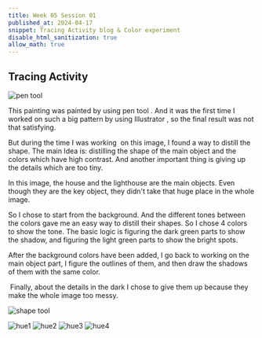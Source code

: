 ```yaml
---
title: Week 05 Session 01
published_at: 2024-04-17
snippet: Tracing Activity blog & Color experiment
disable_html_sanitization: true
allow_math: true
---
```


## Tracing Activity

![pen tool](/w04s02/edhopper_lighthousehill%20[Recovered].png)

This painting was painted by using pen tool . And it was the first time I worked on such a big pattern by using Illustrator , so the final result was not that satisfying. 

But during the time I was working  on this image, I found a way to distill the shape. The main Idea is: distilling the shape of the main object and the colors which have high contrast. And another important thing is giving up the details which are too tiny.

In this image, the house and the lighthouse are the main objects. Even though they are the key object, they didn't take that huge place in the whole image. 

So I chose to start from the background. And the different tones between the colors gave me an easy way to distill their shapes. So I chose 4 colors to show the tone. The basic logic is figuring the dark green parts to show the shadow, and figuring the light green parts to show the bright spots. 

After the background colors have been added, I go back to working on the main object part, I figure the outlines of them, and then draw the shadows of them with the same color.

 Finally, about the details in the dark I chose to give them up because they make the whole image too messy. 

![shape tool](/w04s02/edhopper_earlysunday.png)



![hue1](/w05s01/hue1.png)
![hue2](/w05s01/hue2.png)
![hue3](/w05s01/hue3.png)
![hue4](/w05s01/hue4.png)